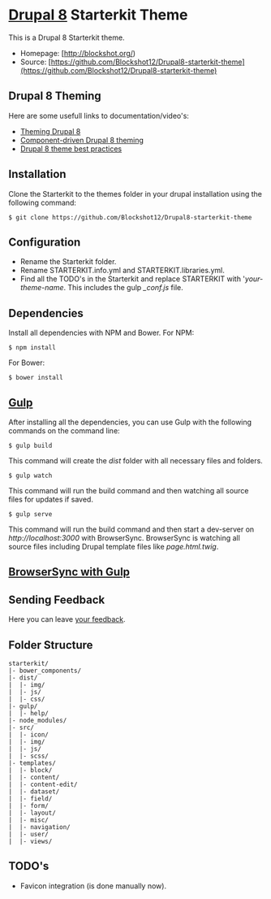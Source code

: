 # [Drupal 8](https://www.drupal.org/) Starterkit Theme
This is a Drupal 8 Starterkit theme.

* Homepage: [http://blockshot.org/)
* Source: [https://github.com/Blockshot12/Drupal8-starterkit-theme](https://github.com/Blockshot12/Drupal8-starterkit-theme)

## Drupal 8 Theming
Here are some usefull links to documentation/video's:
* [Theming Drupal 8](https://www.drupal.org/docs/8/theming)
* [Component-driven Drupal 8 theming](https://youtu.be/NV8sxz9mDYA)
* [Drupal 8 theme best practices](https://youtu.be/UmLkVV_R69Q)
## Installation
Clone the Starterkit to the themes folder in your drupal installation using the following command:
```
$ git clone https://github.com/Blockshot12/Drupal8-starterkit-theme
```
## Configuration
* Rename the Starterkit folder.
* Rename STARTERKIT.info.yml and STARTERKIT.libraries.yml.
* Find all the TODO's in the Starterkit and replace STARTERKIT with '*your-theme-name*. This includes the gulp *_conf.js* file.

## Dependencies
Install all dependencies with NPM and Bower.
For NPM:
```
$ npm install
```
For Bower:
```
$ bower install
```

## [Gulp](https://www.npmjs.com/package/gulp)

After installing all the dependencies, you can use Gulp with the following commands on the command line:
```
$ gulp build
```
This command will create the *dist* folder with all necessary files and folders.
```
$ gulp watch
```
This command will run the build command and then watching all source files for updates if saved.
```
$ gulp serve
```
This command will run the build command and then start a dev-server on *http://localhost:3000* with BrowserSync. BrowserSync is watching all source files including Drupal template files like *page.html.twig*.

## [BrowserSync with Gulp](https://www.browsersync.io/docs/gulp/)


## Sending Feedback

Here you can leave [your feedback](https://github.com/Blockshot12/Drupal8-starterkit-theme/issues).

## Folder Structure

```
starterkit/
|- bower_components/
|- dist/
|  |- img/
|  |- js/
|  |- css/
|- gulp/
|  |- help/
|- node_modules/
|- src/
|  |- icon/
|  |- img/
|  |- js/
|  |- scss/
|- templates/
|  |- block/
|  |- content/
|  |- content-edit/
|  |- dataset/
|  |- field/
|  |- form/
|  |- layout/
|  |- misc/
|  |- navigation/
|  |- user/
|  |- views/
```
## TODO's

* Favicon integration (is done manually now).
